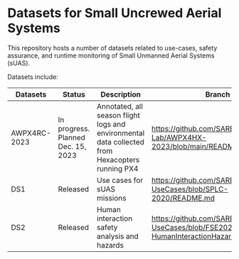 # Datasets for Small Uncrewed Aerial Systems

This repository hosts a number of datasets related to use-cases, safety assurance, and runtime monitoring of Small Unmanned Aerial Systems (sUAS).

Datasets include:

| Datasets     | Status | Description                 | Branch | Publication |
|--|--|-------------                    |--                              |-- |  
| AWPX4RC-2023  |In progress. Planned Dec. 15, 2023  | Annotated, all season flight logs and environmental data collected from Hexacopters running PX4 | https://github.com/SAREC-Lab/AWPX4HX-2023/blob/main/README.md | Link to AVIATION paper (once available).|
| DS1          | Released | Use cases for sUAS missions | https://github.com/SAREC-Lab/sUAS-UseCases/blob/SPLC-2020/README.md | [SPLC 2020](../SPLC-2020/SPLC2020.txt)|
| DS2          | Released | Human interaction safety analysis and hazards | https://github.com/SAREC-Lab/sUAS-UseCases/blob/FSE2021-HumanInteractionHazards/README.md| FSE 2021|
